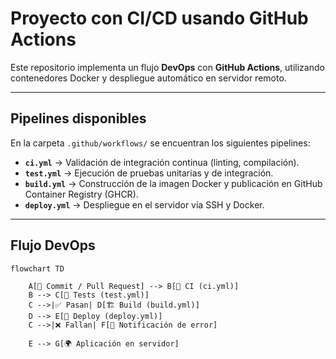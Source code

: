 #  Proyecto con CI/CD usando GitHub Actions

Este repositorio implementa un flujo **DevOps** con **GitHub Actions**, utilizando contenedores Docker y despliegue automático en servidor remoto.

---

##  Pipelines disponibles

En la carpeta `.github/workflows/` se encuentran los siguientes pipelines:

- **`ci.yml`** → Validación de integración continua (linting, compilación).
- **`test.yml`** → Ejecución de pruebas unitarias y de integración.
- **`build.yml`** → Construcción de la imagen Docker y publicación en GitHub Container Registry (GHCR).
- **`deploy.yml`** → Despliegue en el servidor vía SSH y Docker.

---

## Flujo DevOps

```mermaid
flowchart TD

    A[📝 Commit / Pull Request] --> B[🔨 CI (ci.yml)]
    B --> C[🧪 Tests (test.yml)]
    C -->|✅ Pasan| D[🏗️ Build (build.yml)]
    D --> E[🚀 Deploy (deploy.yml)]
    C -->|❌ Fallan| F[🔴 Notificación de error]

    E --> G[🌍 Aplicación en servidor]
